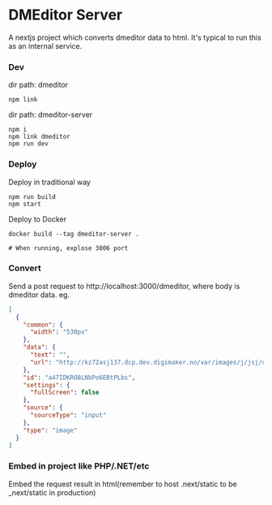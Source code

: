 # DMEditor Server

A nextjs project which converts dmeditor data to html. It's typical to run this as an internal service.

### Dev

dir path: dmeditor
```
npm link
```
dir path: dmeditor-server
```
npm i
npm link dmeditor
npm run dev
```

### Deploy

Deploy in traditional way

```
npm run build
npm start
```

Deploy to Docker

```
docker build --tag dmeditor-server .

# When running, explose 3006 port
```

### Convert

Send a post request to http://localhost:3000/dmeditor, where body is dmeditor data. eg.

```json
[
  {
    "common": {
      "width": "530px"
    },
    "data": {
      "text": "",
      "url": "http://kz72asj137.dcp.dev.digimaker.no/var/images/j/jsj/upload-878788401-visual_editing.jpg"
    },
    "id": "a47IDKRO8LNbPo6EBtPLbs",
    "settings": {
      "fullScreen": false
    },
    "source": {
      "sourceType": "input"
    },
    "type": "image"
  }
]
```

### Embed in project like PHP/.NET/etc

Embed the request result in html(remember to host .next/static to be \_next/static in production)
